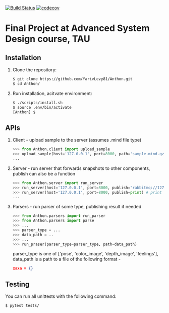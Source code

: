 [![Build Status](https://travis-ci.org/YarivLevy81/Anthon.svg?branch=master)](https://travis-ci.org/github/YarivLevy81/Anthon)
[![codecov](https://codecov.io/gh/YarivLevy81/Anthon/branch/master/graph/badge.svg)](https://codecov.io/gh/YarivLevy81/Anthon)

# Final Project at Advanced System Design course, TAU

## Installation

1. Clone the repository:

    ```sh
    $ git clone https://github.com/YarivLevy81/Anthon.git
    $ cd Anthon/
    ```

2. Run installation, acitvate environment:

    ```sh
    $ ./scripts/install.sh
    $ source .env/bin/activate
    [Anthon] $
    ```

## APIs

1. Client - upload sample to the server (assumes .mind file type)
    ```python
    >>> from Anthon.client import upload_sample
    >>> upload_sample(host='127.0.0.1', port=8000, path='sample.mind.gzip')
    ...
    ```
2. Server - run server that forwards snapshots to other components,
   publish can also be a function
     ```python
    >>> from Anthon.server import run_server
    >>> run_server(host='127.0.0.1', port=8000, publish="rabbitmq://127.0.0.1:5672") # publish to rabbbit
    >>> run_server(host='127.0.0.1', port=8000, publish=print) # print the message
    ...
    ```
3. Parsers - run parser of some type, publishing result if needed
    ```python
    >>> from Anthon.parsers import run_parser
    >>> from Anthon.parsers import parse
    >>> ...
    >>> parser_type = ...
    >>> data_path = ..
    >>> ...
    >>> run_praser(parser_type=parser_type, path=data_path)
    ```
    parser_type is one of ['pose', 'color_image', 'depth_image', 'feelings'], data_path is a path to a file of the following format - 
    ```json
    xaxa = {}
    ```

## Testing

You can run all unittests with the following command:
```sh
$ pytest tests/
```

